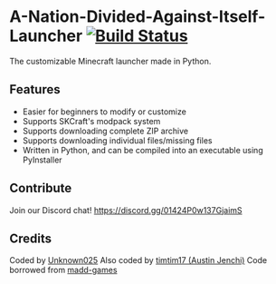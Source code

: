 # A-Nation-Divided-Against-Itself-Launcher [![Build Status](https://travis-ci.org/Unknown025/A-Nation-Divided-Against-Itself-Launcher.svg?branch=master)](https://travis-ci.org/Unknown025/A-Nation-Divided-Against-Itself-Launcher)
The customizable Minecraft launcher made in Python.

## Features
- Easier for beginners to modify or customize
- Supports SKCraft's modpack system
- Supports downloading complete ZIP archive
- Supports downloading individual files/missing files
- Written in Python, and can be compiled into an executable using PyInstaller

## Contribute
Join our Discord chat! https://discord.gg/01424P0w137GjaimS

## Credits
Coded by [Unknown025](https://www.github.com/Unknown025)
Also coded by [timtim17 (Austin Jenchi)](https://www.github.com/timtim17)
Code borrowed from [madd-games](https://github.com/madd-games)

